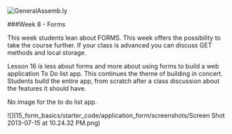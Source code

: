 ![GeneralAssemb.ly](https://github.com/generalassembly/ga-ruby-on-rails-for-devs/raw/master/images/ga.png "GeneralAssemb.ly")

###Week 8 - Forms

This week students lean about FORMS. This week offers the possibility to take the course further. If your class is advanced you can discuss GET methods and local storage. 

Lesson 16 is less about forms and more about using forms to build a web application To Do list app. This continues the theme of building in concert. Students build the entire app, from scratch after a class discussion about the features it should have. 

No image for the to do list app.

![](15_form_basics/starter_code/application_form/screenshots/Screen Shot 2013-07-15 at 10.24.32 PM.png)

